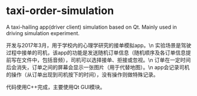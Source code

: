 # taxi-order-simulation
A taxi-hailing app(driver client) simulation based on Qt.  Mainly used in driving simulation experiment.

开发与2017年3月，用于学校内的心理学研究的接单模拟app。\n
实验场景是驾驶过程中接单的司机，该app的功能是发送随机订单信息（随机顺序及各订单信息提前写在文件中，包括音频），司机可以选择接单、拒接或忽视。\n
订单在一定时间后会消失，订单之间的屏幕会显示一张图片（用于代替地图）。\n
app会记录司机的操作（从订单出现到司机按下的时间），没有操作则做特殊记录。

代码使用C++完成，主要使用Qt GUI模块。
